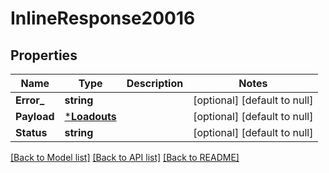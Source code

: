 # InlineResponse20016

## Properties

Name | Type | Description | Notes
------------ | ------------- | ------------- | -------------
**Error_** | **string** |  | [optional] [default to null]
**Payload** | [***Loadouts**](Loadouts.md) |  | [optional] [default to null]
**Status** | **string** |  | [optional] [default to null]

[[Back to Model list]](../README.md#documentation-for-models) [[Back to API list]](../README.md#documentation-for-api-endpoints) [[Back to README]](../README.md)

